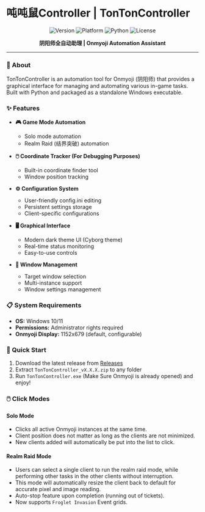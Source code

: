 # 吨吨鼠Controller | TonTonController

<div align="center">

![Version](https://img.shields.io/badge/version-0.1.0.2--alpha-blue)
![Platform](https://img.shields.io/badge/platform-Windows-lightgrey)
![Python](https://img.shields.io/badge/python-3.12-green)
![License](https://img.shields.io/badge/license-MIT-orange)

**阴阳师全自动助理 | Onmyoji Automation Assistant**
</div>

---
### 📖 About

TonTonController is an automation tool for Onmyoji (阴阳师) that provides a graphical interface for managing and automating various in-game tasks. Built with Python and packaged as a standalone Windows executable.

### ✨ Features

- **🎮 Game Mode Automation**
  - Solo mode automation
  - Realm Raid (结界突破) automation

- **🖱️ Coordinate Tracker (For Debugging Purposes)**
  - Built-in coordinate finder tool
  - Window position tracking

- **⚙️ Configuration System**
  - User-friendly config.ini editing
  - Persistent settings storage
  - Client-specific configurations

- **🖥️ Graphical Interface**
  - Modern dark theme UI (Cyborg theme)
  - Real-time status monitoring
  - Easy-to-use controls

- **🎯 Window Management**
  - Target window selection
  - Multi-instance support
  - Window settings management

### 📋 System Requirements

- **OS:** Windows 10/11
- **Permissions:** Administrator rights required
- **Onmyoji Display:** 1152x679 (default, configurable)

### 🚀 Quick Start

1. Download the latest release from [Releases](https://github.com/zee-ellie/tonton-controller/releases)
2. Extract `TonTonController_vX.X.X.zip` to any folder
3. Run `TonTonController.exe` (Make Sure Onmyoji is already opened) and enjoy!

### 🖱️ Click Modes
#### Solo Mode
- Clicks all active Onmyoji instances at the same time.
- Client position does not matter as long as the clients are not minimized.
- New clients added will automatically be put into the list to click.

#### Realm Raid Mode
- Users can select a single client to run the realm raid mode, while performing other tasks in the other clients without interruption.
- This mode will automatically resize the client back to default for accurate pixel and image reading.
- Auto-stop feature upon completion (running out of tickets).
- Now supports `Froglet Invasion` Event grids.
